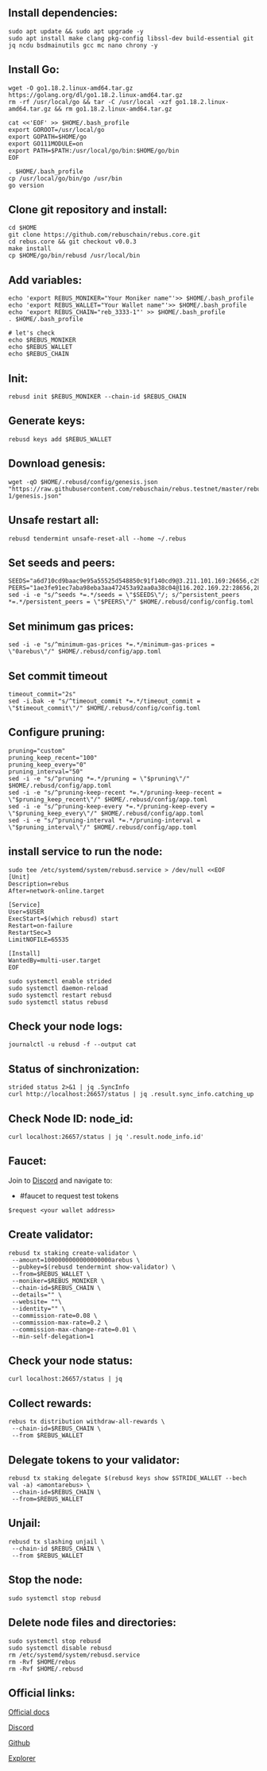 ## Install dependencies:
```
sudo apt update && sudo apt upgrade -y
sudo apt install make clang pkg-config libssl-dev build-essential git jq ncdu bsdmainutils gcc mc nano chrony -y
```
## Install Go:
```
wget -O go1.18.2.linux-amd64.tar.gz https://golang.org/dl/go1.18.2.linux-amd64.tar.gz
rm -rf /usr/local/go && tar -C /usr/local -xzf go1.18.2.linux-amd64.tar.gz && rm go1.18.2.linux-amd64.tar.gz

cat <<'EOF' >> $HOME/.bash_profile
export GOROOT=/usr/local/go
export GOPATH=$HOME/go
export GO111MODULE=on
export PATH=$PATH:/usr/local/go/bin:$HOME/go/bin
EOF

. $HOME/.bash_profile
cp /usr/local/go/bin/go /usr/bin
go version
```
## Clone git repository and install:
```
cd $HOME
git clone https://github.com/rebuschain/rebus.core.git 
cd rebus.core && git checkout v0.0.3
make install
cp $HOME/go/bin/rebusd /usr/local/bin
```
## Add variables:
```
echo 'export REBUS_MONIKER="Your Moniker name"'>> $HOME/.bash_profile
echo 'export REBUS_WALLET="Your Wallet name"'>> $HOME/.bash_profile
echo 'export REBUS_CHAIN="reb_3333-1"' >> $HOME/.bash_profile
. $HOME/.bash_profile

# let's check
echo $REBUS_MONIKER
echo $REBUS_WALLET
echo $REBUS_CHAIN
```
## Init:
```
rebusd init $REBUS_MONIKER --chain-id $REBUS_CHAIN
```
## Generate keys:
```
rebusd keys add $REBUS_WALLET
```
## Download genesis:
```
wget -qO $HOME/.rebusd/config/genesis.json "https://raw.githubusercontent.com/rebuschain/rebus.testnet/master/rebus_3333-1/genesis.json"
```
## Unsafe restart all:
```
rebusd tendermint unsafe-reset-all --home ~/.rebus
```

## Set seeds and peers:
```
SEEDS="a6d710cd9baac9e95a55525d548850c91f140cd9@3.211.101.169:26656,c296ee829f137cfe020ff293b6fc7d7c3f5eeead@54.157.52.47:26656"
PEERS="1ae3fe91ec7aba98eba3aa472453a92aa0a38c04@116.202.169.22:28656,289b378944a9983dc7f6ed6b09ba4a30d8290ee1@148.251.53.155:28656,f2cf370ecff71c0e95b0970f3b2821ea11b66a40@195.201.165.123:20106,1f40e130d2c21a32b0d678eabddc45ec3d6964a2@138.201.127.91:26674,82fc54cd4f7cbb44ee5e9d0565d40b5b29475974@88.198.242.163:46656,bdb21276daf5cc3672ddf5597c68c61dc44ec8e5@212.154.90.211:21656,bcf1b8d1896031da70f5bd1d634d10591d066b1c@5.161.128.219:28656,8abcf4cbdfa413f310e792f31aa54e82e9e09a0c@38.242.131.51:26656,eb47d2414351c010c8f747701f184cf3f8a30181@79.143.179.196:16656,f084e8960bb714c3446796cb4738e78bc5c3f04b@65.109.18.179:31656,34dde0a9cac6aeecc3e6570b59a0d297ab64f5bd@65.108.126.46:31656,d5c87b9a13a3d5be1456e9d982c1fc0fe71d8723@38.242.156.72:26656,d4ac8ea1bc083d6348997fda833ffcf5b150bd92@38.242.156.132:26656,d1a72df36686394e99ff0fff006d58f042692699@161.97.136.177:21656,c2368a4db640aa26fb8d5bc9d0f331758d42ca86@141.95.65.26:28656,9f601f082beb325abf3b6b08cdf27374c8a29469@38.242.206.198:56656,64f998cfa053619f1c755fdb6b7e431ae7c0c7b3@95.217.89.23:30530"
sed -i -e "s/^seeds *=.*/seeds = \"$SEEDS\"/; s/^persistent_peers *=.*/persistent_peers = \"$PEERS\"/" $HOME/.rebusd/config/config.toml
```

## Set minimum gas prices:
```
sed -i -e "s/^minimum-gas-prices *=.*/minimum-gas-prices = \"0arebus\"/" $HOME/.rebusd/config/app.toml
```
## Set commit timeout
```
timeout_commit="2s"
sed -i.bak -e "s/^timeout_commit *=.*/timeout_commit = \"$timeout_commit\"/" $HOME/.rebusd/config/config.toml
```
## Configure pruning:
```
pruning="custom"
pruning_keep_recent="100"
pruning_keep_every="0"
pruning_interval="50"
sed -i -e "s/^pruning *=.*/pruning = \"$pruning\"/" $HOME/.rebusd/config/app.toml
sed -i -e "s/^pruning-keep-recent *=.*/pruning-keep-recent = \"$pruning_keep_recent\"/" $HOME/.rebusd/config/app.toml
sed -i -e "s/^pruning-keep-every *=.*/pruning-keep-every = \"$pruning_keep_every\"/" $HOME/.rebusd/config/app.toml
sed -i -e "s/^pruning-interval *=.*/pruning-interval = \"$pruning_interval\"/" $HOME/.rebusd/config/app.toml
```
## install service to run the node:
```
sudo tee /etc/systemd/system/rebusd.service > /dev/null <<EOF
[Unit]
Description=rebus
After=network-online.target

[Service]
User=$USER
ExecStart=$(which rebusd) start
Restart=on-failure
RestartSec=3
LimitNOFILE=65535

[Install]
WantedBy=multi-user.target
EOF

sudo systemctl enable strided
sudo systemctl daemon-reload
sudo systemctl restart rebusd
sudo systemctl status rebusd
```

## Check your node logs:
```
journalctl -u rebusd -f --output cat
```
## Status of sinchronization:
```
strided status 2>&1 | jq .SyncInfo
curl http://localhost:26657/status | jq .result.sync_info.catching_up
```
## Check Node ID: node_id:
```
curl localhost:26657/status | jq '.result.node_info.id'
```
## Faucet:
Join to [Discord](https://discord.gg/pNZCWv2D ) and navigate to:
* #faucet to request test tokens
```
$request <your wallet address>
```
## Create validator:
```
rebusd tx staking create-validator \
 --amount=1000000000000000000arebus \
 --pubkey=$(rebusd tendermint show-validator) \
 --from=$REBUS_WALLET \
 --moniker=$REBUS_MONIKER \
 --chain-id=$REBUS_CHAIN \
 --details="" \
 --website= ""\
 --identity="" \
 --commission-rate=0.08 \
 --commission-max-rate=0.2 \
 --commission-max-change-rate=0.01 \
 --min-self-delegation=1
```
## Check your node status:
```
curl localhost:26657/status | jq
```
## Collect rewards:
```
rebus tx distribution withdraw-all-rewards \
 --chain-id=$REBUS_CHAIN \
 --from $REBUS_WALLET
```
## Delegate tokens to your validator:
```
rebusd tx staking delegate $(rebusd keys show $STRIDE_WALLET --bech val -a) <amontarebus> \
 --chain-id=$REBUS_CHAIN \
 --from=$REBUS_WALLET
```
## Unjail:
```
rebusd tx slashing unjail \
 --chain-id $REBUS_CHAIN \
 --from $REBUS_WALLET 
```
## Stop the node:
```
sudo systemctl stop rebusd
```
## Delete node files and directories:
```
sudo systemctl stop rebusd
sudo systemctl disable rebusd
rm /etc/systemd/system/rebusd.service
rm -Rvf $HOME/rebus
rm -Rvf $HOME/.rebusd
```
## Official links:

[Official docs](https://github.com/rebuschain/rebus.testnet/tree/master/rebus_3333-1)
  
[Discord](https://discord.gg/pNZCWv2D)

[Github](https://github.com/Stride-Labs/testnet)

[Explorer](https://stride.explorers.guru/validators)
